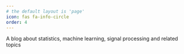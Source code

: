 ```yaml
---
# the default layout is 'page'
icon: fas fa-info-circle
order: 4
---
```


A blog about statistics, machine learning, signal processing and related topics

